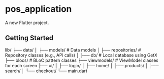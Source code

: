 # pos_application

A new Flutter project.

## Getting Started

lib/
├── data/
│ ├── models/ # Data models
│ ├── repositories/ # Repository classes (e.g., API calls)
│ ├── db/ # Local database using GetX
├── blocs/ # BLoC pattern classes
├── viewmodels/ # ViewModel classes for each screen
├── ui/
│ ├── login/
│ ├── home/
│ ├── products/
│ ├── search/
│ └── checkout/
└── main.dart
